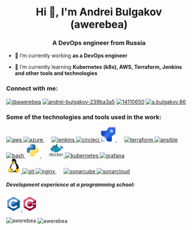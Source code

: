 <h1 align="center">Hi 👋, I'm Andrei Bulgakov (awerebea)</h1>
<h3 align="center">A DevOps engineer from Russia</h3>

- 🔭 I’m currently working **as a DevOps engineer**

- 🌱 I’m currently learning **Kubernetes (k8s), AWS, Terraform, Jenkins and other tools and technologies**

<!-- - :mortar_board: Education:
  - February 2021 – March 2021. Andersen Lab, online, DevOps training course.
  - April 2020 – May 2021. [School-21](https://21-school.ru/), Kazan, School of programming, ["Ecole-42"](https://42.fr/en/homepage/) branch in Russia.
  - September 2003 – June 2008. [Togliatti State University](https://www.tltsu.ru/), Specialist, Industrial and Civil Construction. -->

<h3 align="left">Connect with me:</h3>
<p align="left">
<a href="https://t.me/awerebea" target="blank"><img align="center" src="https://www.vectorlogo.zone/logos/telegram/telegram-icon.svg" alt="@awerebea" height="40" width="40" /></a>
<a href="https://linkedin.com/in/andrei-bulgakov-239ba3a5" target="blank"><img align="center" src="https://raw.githubusercontent.com/rahuldkjain/github-profile-readme-generator/master/src/images/icons/Social/linked-in-alt.svg" alt="andrei-bulgakov-239ba3a5" height="30" width="40" /></a>
<a href="https://stackoverflow.com/users/14110650" target="blank"><img align="center" src="https://raw.githubusercontent.com/rahuldkjain/github-profile-readme-generator/master/src/images/icons/Social/stack-overflow.svg" alt="14110650" height="30" width="40" /></a>
<a href="https://fb.com/a.bulgakov.86" target="blank"><img align="center" src="https://raw.githubusercontent.com/rahuldkjain/github-profile-readme-generator/master/src/images/icons/Social/facebook.svg" alt="a.bulgakov.86" height="30" width="40" /></a>
<!-- <a href="https://twitter.com/cobblestone_tlt" target="blank"><img align="center" src="https://raw.githubusercontent.com/rahuldkjain/github-profile-readme-generator/master/src/images/icons/Social/twitter.svg" alt="cobblestone_tlt" height="30" width="40" /></a> -->
<!-- <a href="https://instagram.com/awerebea" target="blank"><img align="center" src="https://raw.githubusercontent.com/rahuldkjain/github-profile-readme-generator/master/src/images/icons/Social/instagram.svg" alt="awerebea" height="30" width="40" /></a> -->
<!-- <a href="https://dev.to/awerebea" target="blank"><img align="center" src="https://cdn.jsdelivr.net/npm/simple-icons@3.0.1/icons/dev-dot-to.svg" alt="awerebea" height="30" width="40" /></a> -->
</p>

<h3 align="left">Some of the technologies and tools used in the work:</h3>
<!-- <h5 align="left">Cloud providers:</h5> -->
<a href="https://aws.amazon.com" target="_blank"> <img src="https://www.vectorlogo.zone/logos/amazon_aws/amazon_aws-icon.svg" alt="aws" width="40" height="40"/> </a>
<a href="https://azure.microsoft.com/en-in/" target="_blank"> <img src="https://www.vectorlogo.zone/logos/microsoft_azure/microsoft_azure-icon.svg" alt="azure" width="40" height="40"/> </a>
<!-- <a href="https://cloud.google.com" target="_blank"> <img src="https://www.vectorlogo.zone/logos/google_cloud/google_cloud-icon.svg" alt="gcp" width="40" height="40"/> </a> -->
&nbsp;&nbsp;&nbsp;&nbsp;
<!-- <h5 align="left">CI/CD:</h5> -->
<a href="https://www.jenkins.io" target="_blank"> <img src="https://www.vectorlogo.zone/logos/jenkins/jenkins-icon.svg" alt="jenkins" width="40" height="40"/> </a>
<a href="https://circleci.com" target="_blank"> <img src="https://www.vectorlogo.zone/logos/circleci/circleci-icon.svg" alt="circleci" width="40" height="40"/> </a>
<a href="https://azure.microsoft.com/en-us/services/devops/pipelines/" target="_blank"> <img src="https://github.com/awerebea/awerebea/blob/main/logos/azure_pipelines.png" alt="azure pipelines" width="40" height="40"/> </a>
&nbsp;&nbsp;&nbsp;&nbsp;
<!-- </br><h5 align="left">Scripting and automation:</h5> -->
<a href="https://www.terraform.io/" target="_blank"> <img src="https://www.datocms-assets.com/2885/1620155116-brandhcterraformverticalcolor.svg" alt="terraform" width="39" height="40"/> </a>
<a href="https://www.ansible.com/" target="_blank"> <img src="https://www.vectorlogo.zone/logos/ansible/ansible-icon.svg" alt="ansible" width="40" height="40"/> </a>
<a href="https://www.gnu.org/software/bash/" target="_blank"> <img src="https://www.vectorlogo.zone/logos/gnu_bash/gnu_bash-icon.svg" alt="bash" width="40" height="40"/> </a>
<a href="https://www.python.org" target="_blank"> <img src="https://raw.githubusercontent.com/devicons/devicon/master/icons/python/python-original.svg" alt="python" width="40" height="40"/> </a>
&nbsp;&nbsp;&nbsp;&nbsp;
<!-- </br><h5 align="left">Containerization and orchestration:</h5> -->
<a href="https://www.docker.com/" target="_blank"> <img src="https://raw.githubusercontent.com/devicons/devicon/master/icons/docker/docker-original-wordmark.svg" alt="docker" width="40" height="40"/> </a>
<a href="https://kubernetes.io" target="_blank"> <img src="https://www.vectorlogo.zone/logos/kubernetes/kubernetes-icon.svg" alt="kubernetes" width="40" height="40"/> </a>
<a href="https://grafana.com" target="_blank"> <img src="https://www.vectorlogo.zone/logos/grafana/grafana-icon.svg" alt="grafana" width="37" height="40"/> </a>
<br/>
<!-- </br><h5 align="left">Administration and other:</h5> -->
<a href="https://www.linux.org/" target="_blank"> <img src="https://raw.githubusercontent.com/devicons/devicon/master/icons/linux/linux-original.svg" alt="linux" width="40" height="40"/> </a>
<a href="https://git-scm.com/" target="_blank"> <img src="https://www.vectorlogo.zone/logos/git-scm/git-scm-icon.svg" alt="git" width="40" height="40"/> </a>
<a href="https://www.nginx.com" target="_blank"> <img src="https://www.vectorlogo.zone/logos/nginx/nginx-icon.svg" alt="nginx" width="40" height="40"/> </a>
&nbsp;&nbsp;&nbsp;&nbsp;
<!-- </br><h5 align="left">Static code analysis:</h5> -->
<a href="https://www.sonarqube.org/" target="_blank"> <img src="https://www.sonarqube.org/logos/index/sonarqube-logo@2x.png" alt="sonarcube" width="110" height="40"/> </a>
<a href="https://sonarcloud.io/" target="_blank"> <img src="https://sonarcloud.io/images/sonarcloud-logo-black.svg" alt="sonarcloud" width="110" height="40"/> </a>
<h5 align="left">Development experience at a programming school:</h5>
<a href="https://www.cprogramming.com/" target="_blank"> <img src="https://raw.githubusercontent.com/devicons/devicon/master/icons/c/c-original.svg" alt="c" width="40" height="40"/> </a>
<a href="https://www.w3schools.com/cpp/" target="_blank"> <img src="https://raw.githubusercontent.com/devicons/devicon/master/icons/cplusplus/cplusplus-original.svg" alt="cplusplus" width="40" height="40"/> </a>

<p><img align="left" src="https://github-readme-stats.vercel.app/api/top-langs?username=awerebea&show_icons=true&theme=gruvbox&locale=en&layout=compact" alt="awerebea" /></p>

<p>&nbsp;<img align="center" src="https://github-readme-stats.vercel.app/api?username=awerebea&show_icons=true&theme=gruvbox&cache_seconds=1800&locale=en" alt="awerebea" /></p>
